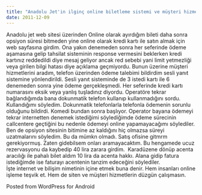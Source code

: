 ```yaml
---
title: "Anadolu Jet'in ilginç online biletleme sistemi ve müşteri hizmetleri mantığı"
date: 2011-12-09
---
```


Anadolu jet web sitesi üzerinden Online olarak ayırdığım bileti daha sonra opsiyon süresi bitmeden yine online olarak kredi kartı ile satın almak için web sayfasına girdim. Ona yakın denemeden sonra her seferinde ödeme aşamasına gelip tahsilat sisteminin response vermesini beklerken kredi kartınız reddedildi diye mesaj geliyor ancak red sebebi yani limit yetmezliği veya girilen bilgi hatası diye açıklama geçmiyordu. Bunun üzerine müşteri hizmetlerini aradım, telefon üzerinden ödeme talebimi bildirdim sesli yanıt sistemine yönlendirildi. Sesli yanıt sisteminde de 3 istedi kartı ile 6 denemeden sonra yine ödeme gerçekleşmedi. Her seferinde kredi kartı numarasını eksik veya yanlış tuşladınız diyordu. Operatöre tekrar bağlandığımda bana dokunmatik telefon kullanıp kullanmadığını sordu. Kullandığımı söyledim. Dokunmatik telefonlarla telefonla ödemenin sorunlu olduğunu bildirdi. Komedi bundan sonra başlıyor. Operator bayana ödemeyi tekrar internetten denemek istediğimi söylediğimde ödeme sürecinin callcentere geçtiğini bu nedenle ödemeyi online yapamayacağımı söylediler. Ben de opsiyon sitesinin bitimine az kaldığını hiç olmazsa süreyi uzatmalarını söyledim. Bu da mümkn olmadı. Satış ofisine gitmrm gerekiyormuş. Zaten gidebilsem onları aramayacaktım. Bu hengamede ucuz rezervasyonu da kaybedip 40 lira zarara girdim.  Karadüzene dönüp acenta aracılığı ile pahalı bilet aldım 10 lira da acenta hakkı. Alana gidip fatura istediğimde ise faturayı acentenin tanzim edeceğini söylediler.  
İşte internet ve bilişim nimetinin içine etmek buna denir. Hem insanları online işleme teşvik et. Hem de siten ve müşteri hizmetlerin düzgün çalışmasın.

Posted from WordPress for Android
